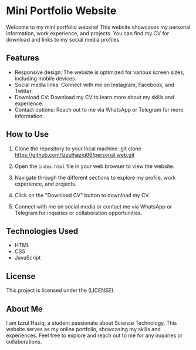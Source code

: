 # Mini Portfolio Website

Welcome to my mini portfolio website! This website showcases my personal information, work experience, and projects. You can find my CV for download and links to my social media profiles.

## Features

- Responsive design: The website is optimized for various screen sizes, including mobile devices.
- Social media links: Connect with me on Instagram, Facebook, and Twitter.
- Download CV: Download my CV to learn more about my skills and experience.
- Contact options: Reach out to me via WhatsApp or Telegram for more information.

## How to Use

1. Clone the repository to your local machine:
git clone https://github.com/Izzulhaziq06/personal.web.git

2. Open the `index.html` file in your web browser to view the website.

3. Navigate through the different sections to explore my profile, work experience, and projects.

4. Click on the "Download CV" button to download my CV.

5. Connect with me on social media or contact me via WhatsApp or Telegram for inquiries or collaboration opportunities.

## Technologies Used

- HTML
- CSS
- JavaScript

## License

This project is licensed under the (LICENSE).

## About Me

I am Izzul Haziq, a student passionate about Science Technology. This website serves as my online portfolio, showcasing my skills and experiences. Feel free to explore and reach out to me for any inquiries or collaborations.

